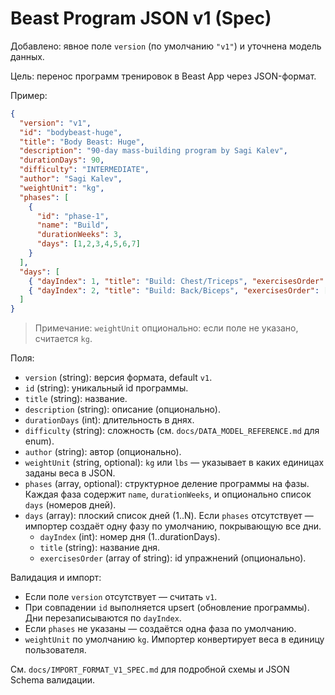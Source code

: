 # Beast Program JSON v1 (Spec)

Добавлено: явное поле `version` (по умолчанию `"v1"`) и уточнена модель данных.

Цель: перенос программ тренировок в Beast App через JSON-формат.

Пример:
```json
{
  "version": "v1",
  "id": "bodybeast-huge",
  "title": "Body Beast: Huge",
  "description": "90-day mass-building program by Sagi Kalev",
  "durationDays": 90,
  "difficulty": "INTERMEDIATE",
  "author": "Sagi Kalev",
  "weightUnit": "kg",
  "phases": [
    {
      "id": "phase-1",
      "name": "Build",
      "durationWeeks": 3,
      "days": [1,2,3,4,5,6,7]
    }
  ],
  "days": [
    { "dayIndex": 1, "title": "Build: Chest/Triceps", "exercisesOrder": ["bench_press", "incline_press"] },
    { "dayIndex": 2, "title": "Build: Back/Biceps", "exercisesOrder": ["pull_up", "barbell_row"] }
  ]
}
```

> Примечание: `weightUnit` опционально: если поле не указано, считается `kg`.

Поля:
- `version` (string): версия формата, default `v1`.
- `id` (string): уникальный id программы.
- `title` (string): название.
- `description` (string): описание (опционально).
- `durationDays` (int): длительность в днях.
- `difficulty` (string): сложность (см. `docs/DATA_MODEL_REFERENCE.md` для enum).
- `author` (string): автор (опционально).
- `weightUnit` (string, optional): `kg` или `lbs` — указывает в каких единицах заданы веса в JSON.
- `phases` (array, optional): структурное деление программы на фазы. Каждая фаза содержит `name`, `durationWeeks`, и опционально список `days` (номеров дней).
- `days` (array): плоский список дней (1..N). Если `phases` отсутствует — импортер создаёт одну фазу по умолчанию, покрывающую все дни.
  - `dayIndex` (int): номер дня (1..durationDays).
  - `title` (string): название дня.
  - `exercisesOrder` (array of string): id упражнений (опционально).

Валидация и импорт:
- Если поле `version` отсутствует — считать `v1`.
- При совпадении `id` выполняется upsert (обновление программы). Дни перезаписываются по `dayIndex`.
- Если `phases` не указаны — создаётся одна фаза по умолчанию.
- `weightUnit` по умолчанию `kg`. Импортер конвертирует веса в единицу пользователя.

См. `docs/IMPORT_FORMAT_V1_SPEC.md` для подробной схемы и JSON Schema валидации.
